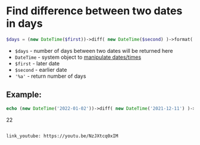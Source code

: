 # Find difference between two dates in days

```php
$days = (new DateTime($first))->diff( new DateTime($second) )->format('%a');
```

- `$days` - number of days between two dates will be returned here
- `DateTime` - system object to [manipulate dates/times](https://www.php.net/manual/class.datetime.php)
- `$first` - later date
- `$second` - earlier date
- `'%a'` - return number of days

## Example: 
```php
echo (new DateTime('2022-01-02'))->diff( new DateTime('2021-12-11') )->format('%a');
```

22

```

link_youtube: https://youtu.be/NzJXtcq0xIM
